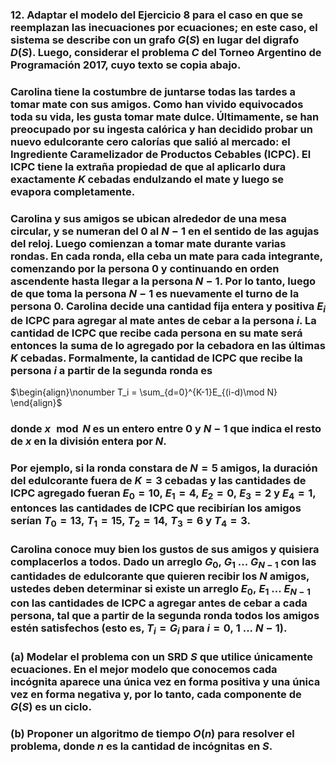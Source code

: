 ### 12. Adaptar el modelo del Ejercicio 8 para el caso en que se reemplazan las inecuaciones por ecuaciones; en este caso, el sistema se describe con un grafo $G(S)$ en lugar del digrafo $D(S)$. Luego, considerar el problema $C$ del Torneo Argentino de Programación 2017, cuyo texto se copia abajo.

### Carolina tiene la costumbre de juntarse todas las tardes a tomar mate con sus amigos. Como han vivido equivocados toda su vida, les gusta tomar mate dulce. Últimamente, se han preocupado por su ingesta calórica y han decidido probar un nuevo edulcorante cero calorías que salió al mercado: el Ingrediente Caramelizador de Productos Cebables (ICPC). El ICPC tiene la extraña propiedad de que al aplicarlo dura exactamente $K$ cebadas endulzando el mate y luego se evapora completamente. 
### Carolina y sus amigos se ubican alrededor de una mesa circular, y se numeran del $0$ al $N − 1$ en el sentido de las agujas del reloj. Luego comienzan a tomar mate durante varias rondas. En cada ronda, ella ceba un mate para cada integrante, comenzando por la persona $0$ y continuando en orden ascendente hasta llegar a la persona $N − 1$. Por lo tanto, luego de que toma la persona $N − 1$ es nuevamente el turno de la persona $0$. Carolina decide una cantidad fija entera y positiva $E_i$ de ICPC para agregar al mate antes de cebar a la persona $i$. La cantidad de ICPC que recibe cada persona en su mate será entonces la suma de lo agregado por la cebadora en las últimas $K$ cebadas. Formalmente, la cantidad de ICPC que recibe la persona $i$ a partir de la segunda ronda es

$\begin{align}\nonumber
    T_i = \sum_{d=0}^{K-1}E_{(i-d)\mod N}
\end{align}$

### donde $x \mod N$ es un entero entre $0$ y $N − 1$ que indica el resto de $x$ en la división entera por $N$.

### Por ejemplo, si la ronda constara de $N = 5$ amigos, la duración del edulcorante fuera de $K = 3$ cebadas y las cantidades de ICPC agregado fueran $E_0 = 10,\ E_1 = 4,\ E_2 = 0,\ E_3 = 2$ y $E_4 = 1$, entonces las cantidades de ICPC que recibirían los amigos serían $T_0 = 13,\ T_1 = 15,\ T_2 = 14,\ T_3 = 6$ y $T_4 = 3$.

### Carolina conoce muy bien los gustos de sus amigos y quisiera complacerlos a todos. Dado un arreglo $G_0,\ G_1\ . . .\ G_{N −1}$ con las cantidades de edulcorante que quieren recibir los $N$ amigos, ustedes deben determinar si existe un arreglo $E_0,\ E_1\ . . .\ E_{N−1}$ con las cantidades de ICPC a agregar antes de cebar a cada persona, tal que a partir de la segunda ronda todos los amigos estén satisfechos (esto es, $T_i = G_i$ para $i = 0,\ 1\ . . .\ N − 1$).

### (a) Modelar el problema con un SRD $S$ que utilice únicamente ecuaciones. En el mejor modelo que conocemos cada incógnita aparece una única vez en forma positiva y una única vez en forma negativa y, por lo tanto, cada componente de $G(S)$ es un ciclo.

### (b) Proponer un algoritmo de tiempo $O(n)$ para resolver el problema, donde $n$ es la cantidad de incógnitas en $S$.

